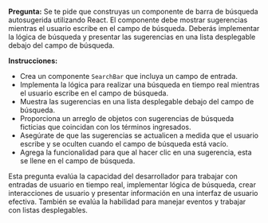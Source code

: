 **Pregunta:**
Se te pide que construyas un componente de barra de búsqueda autosugerida utilizando React. El componente debe mostrar sugerencias mientras el usuario escribe en el campo de búsqueda. Deberás implementar la lógica de búsqueda y presentar las sugerencias en una lista desplegable debajo del campo de búsqueda.

**Instrucciones:**
- Crea un componente `SearchBar` que incluya un campo de entrada.
- Implementa la lógica para realizar una búsqueda en tiempo real mientras el usuario escribe en el campo de búsqueda.
- Muestra las sugerencias en una lista desplegable debajo del campo de búsqueda.
- Proporciona un arreglo de objetos con sugerencias de búsqueda ficticias que coincidan con los términos ingresados.
- Asegúrate de que las sugerencias se actualicen a medida que el usuario escribe y se oculten cuando el campo de búsqueda está vacío.
- Agrega la funcionalidad para que al hacer clic en una sugerencia, esta se llene en el campo de búsqueda.

Esta pregunta evalúa la capacidad del desarrollador para trabajar con entradas de usuario en tiempo real, implementar lógica de búsqueda, crear interacciones de usuario y presentar información en una interfaz de usuario efectiva. También se evalúa la habilidad para manejar eventos y trabajar con listas desplegables.